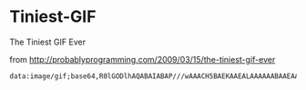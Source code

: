 # Tiniest-GIF
The Tiniest GIF Ever

from http://probablyprogramming.com/2009/03/15/the-tiniest-gif-ever
```
data:image/gif;base64,R0lGODlhAQABAIABAP///wAAACH5BAEKAAEALAAAAAABAAEAAAICTAEAOw==
```
